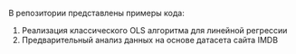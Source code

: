 В репозитории представлены примеры кода:
1. Реализация классического OLS алгоритма для линейной регрессии 
2. Предварительный анализ данных на основе датасета сайта IMDB
